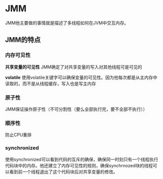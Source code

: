 # JMM

JMM他主要做的事情就是描述了多线程如何在JVM中交互内存。

## JMM的特点

### 内存可见性

**共享变量的可见性** JMM确定了对共享变量的写入对其他线程可是可见的

**volatile** 使用volatile关键字可以确保变量的可见性。因为他每次都是从主内存中读取的，而不是从线程缓存，写入也是写主内存

### 原子性

JMM保证操作原子性（不可分割性（要么全部执行完，要不全部不执行））

### 顺序性

防止CPU重排

### synchronized

使用synchronized可以看到代码的互斥的确保，确保同一时刻只有一个线程执行代码块中的内存。他还建立了内存可见性的规则，确保synchrnozed块的线程可以看到前一个线程退出了这个代码块后对共享变量的修改。